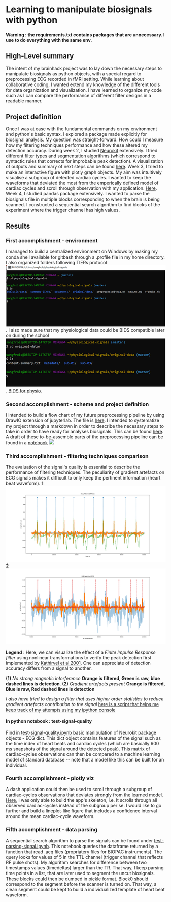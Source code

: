 # Learning to manipulate biosignals with python
#### Warning : the requirements.txt contains packages that are unnecessary. I use to do everything with the same env. 

## High-Level summary
The intent of my brainhack project was to lay down the necessary steps to manipulate biosignals as python objects, with a special regard to preprocessing ECG recorded in fMRI setting. While learning about collaborative coding, I wanted extend my knowledge of the different tools for data organization and visualization. I have learned to organize my code such as I can compare the performance of different filter designs in a readable manner.

## Project definition
Once I was at ease with the fundamental commands on my environment and python's basic syntax. I explored a package made explicitly for biosignal analysis. My question was straight-forward: How could I measure how my filtering techniques performance and how these altered my detection accuracy. During week 2, I studied [Neurokit](https://neurokit.readthedocs.io/en/latest/) extensively. I tried different filter types and segmentation algorithms (which correspond to syntactic rules that corrects for improbable peak detection). A visualization of outputs and summary of next steps can be found [here](sripts/test-signal-quality.ipynb). Week 3, I tried to make an interactive figure with plotly graph objects. My aim was intuitively visualise a subgroup of detected cardiac cycles. I wanted to keep the waveforms that deviated the most from the emperically defined model of cardiac cycles and scroll through observation with my application. [Here](scripts/plotly-dash-visualisation.ipynb). Week 4, I studied pandas package extensively. I wanted to parse the biosignals file in multiple blocks corresponding to when the brain is being scanned. I constructed a sequential search algorithm to find blocks of the experiment where the trigger channel has high values.

## Results

### First accomplishment - environment
I managed to build a centralized environment on Windows by making my conda shell available for gitbash through a .profile file in my home directory. I also organized folders following TIERs protocol ![](illustration/TIER.png). I also made sure that my physiological data could be BIDS compatible later on during the school ![](illustration/BIDS.png). [BIDS for physio](https://bids-specification.readthedocs.io/en/stable/04-modality-specific-files/06-physiological-and-other-continuous-recordings.html). 

### Second accomplishment - scheme and project definition
I intended to build a flow chart of my future preprocessing pipeline by using DrawIO extension of jupyterlab. The file is [here](scripts/untitled.dio). I intended to systematize my project through a markdown in order to describe the necessary steps to take in order to have ready for analyses biosignals. This can be found [here](project-scheme.md). A draft of these to-be-assemble parts of the preprocessing pipeline can be found in a [notebook](scripts/biosignal-pipeline.ipynb)
![](preproc-flow-chart.png)

### Third accomplishment - filtering techniques comparison
The evaluation of the signal's quality is essential to describe the performance of filtering techniques. The peculiarity of gradient artefacts on ECG signals makes it difficult to only keep the pertinent information (heart beat waveform). **1** ![1](illustration/clean_signal_superposition.png) **2** ![2](illustration/fmri-polluted-signal_superposition.png)

**Legend** : Here, we can visualize the effect of a *Finite Impulse Response filter* using nonlinear transformations to verify the peak detection first implemented by [Kathirvel et al.2001](http://link.springer.com/article/10.1007/s13239-011-0065-3/fulltext.html). One can appreciate of detection accuracy differs from a signal to another.

**(1)** _No strong magnetic interference_ **Orange is filtered, Green is raw, blue dashed lines is detection**.
**(2)** _Gradient artefacts present_ **Orange is filtered, Blue is raw, Red dashed lines is detection**

_I also have tried to design a filter that uses higher order statistics to reduce gradient artefacts contribution to the signal_ [here is a script that helps me keep track of my attempts using my ipython console](scripts/test-for-filterDesign.py)

#### In python notebook : test-signal-quality
Find in [test-signal-quality.ipynb](scripts/test-signal-quality.ipynb) basic manipulation of Neurokit package objects - ECG dict. This dict object contains features of the signal such as the time index of heart beats and cardiac cycles (which are basically 600 ms snapshots of the signal around the detected peak). This matrix of cardiac-cycles observations can then be compared to a machine learning model of standard database -- note that a model like this can be built for an individual. 

### Fourth accomplishment - plotly viz
A dash application could then be used to scroll through a subgroup of cardiac-cycles observations that deviates strongly from the learned model. [Here](scripts/dash-plotly-visualisation.ipynb), I was only able to build the app's skeleton, i.e. It scrolls through all observed cardiac-cycles instead of the subgroup per se. I would like to go further and build a lineplot-like figure that includes a confidence interval around the mean cardiac-cycle waveform.

### Fifth accomplishment - data parsing
A sequential search algorithm to parse the signals can be found under [test-parsing-signal.ipynb](scripts/test-for-parsing.ipynb). This notebook queries the dataframe returned by a function that read .acq files (propriatery files for BIOPAC instruments). The query looks for values of 5 in the TTL channel (trigger channel that reflects RF pulse shots). My algorithm searches for difference between two timestamps values (timedeltas) larger than the TR. That way, I keep parsing time points in a list, that are later used to segment the uncut biosignals. These blocks could then be dumped in pickle format. Block0 should correspond to the segment before the scanner is turned on. That way, a clean segment could be kept to build a individualized template of heart beat waveform.
